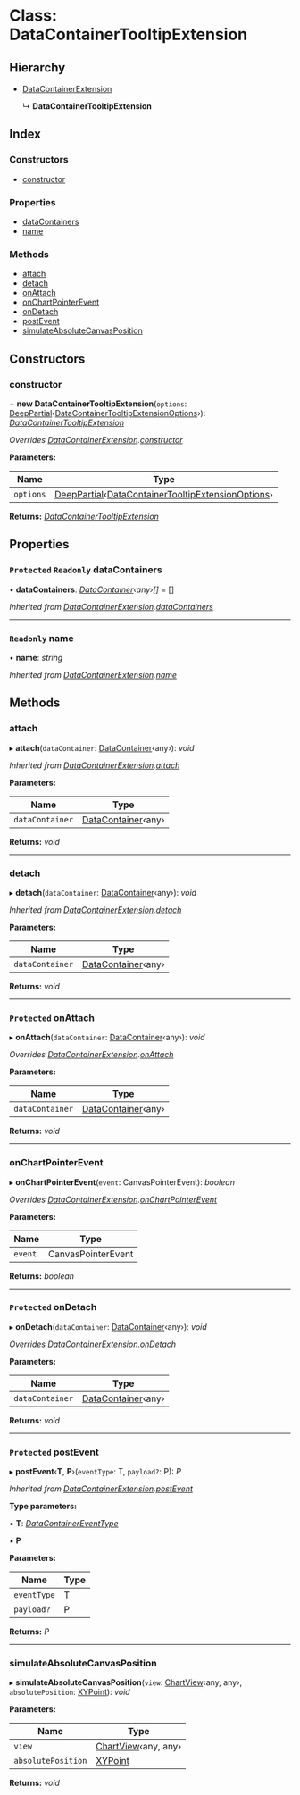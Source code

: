 # Class: DataContainerTooltipExtension

## Hierarchy

* [DataContainerExtension](datacontainerextension.md)

  ↳ **DataContainerTooltipExtension**

## Index

### Constructors

* [constructor](datacontainertooltipextension.md#constructor)

### Properties

* [dataContainers](datacontainertooltipextension.md#protected-readonly-datacontainers)
* [name](datacontainertooltipextension.md#readonly-name)

### Methods

* [attach](datacontainertooltipextension.md#attach)
* [detach](datacontainertooltipextension.md#detach)
* [onAttach](datacontainertooltipextension.md#protected-onattach)
* [onChartPointerEvent](datacontainertooltipextension.md#onchartpointerevent)
* [onDetach](datacontainertooltipextension.md#protected-ondetach)
* [postEvent](datacontainertooltipextension.md#protected-postevent)
* [simulateAbsoluteCanvasPosition](datacontainertooltipextension.md#simulateabsolutecanvasposition)

## Constructors

###  constructor

\+ **new DataContainerTooltipExtension**(`options`: [DeepPartial](../README.md#deeppartial)‹[DataContainerTooltipExtensionOptions](../interfaces/datacontainertooltipextensionoptions.md)›): *[DataContainerTooltipExtension](datacontainertooltipextension.md)*

*Overrides [DataContainerExtension](datacontainerextension.md).[constructor](datacontainerextension.md#protected-constructor)*

**Parameters:**

Name | Type |
------ | ------ |
`options` | [DeepPartial](../README.md#deeppartial)‹[DataContainerTooltipExtensionOptions](../interfaces/datacontainertooltipextensionoptions.md)› |

**Returns:** *[DataContainerTooltipExtension](datacontainertooltipextension.md)*

## Properties

### `Protected` `Readonly` dataContainers

• **dataContainers**: *[DataContainer](datacontainer.md)‹any›[]* = []

*Inherited from [DataContainerExtension](datacontainerextension.md).[dataContainers](datacontainerextension.md#protected-readonly-datacontainers)*

___

### `Readonly` name

• **name**: *string*

*Inherited from [DataContainerExtension](datacontainerextension.md).[name](datacontainerextension.md#readonly-name)*

## Methods

###  attach

▸ **attach**(`dataContainer`: [DataContainer](datacontainer.md)‹any›): *void*

*Inherited from [DataContainerExtension](datacontainerextension.md).[attach](datacontainerextension.md#attach)*

**Parameters:**

Name | Type |
------ | ------ |
`dataContainer` | [DataContainer](datacontainer.md)‹any› |

**Returns:** *void*

___

###  detach

▸ **detach**(`dataContainer`: [DataContainer](datacontainer.md)‹any›): *void*

*Inherited from [DataContainerExtension](datacontainerextension.md).[detach](datacontainerextension.md#detach)*

**Parameters:**

Name | Type |
------ | ------ |
`dataContainer` | [DataContainer](datacontainer.md)‹any› |

**Returns:** *void*

___

### `Protected` onAttach

▸ **onAttach**(`dataContainer`: [DataContainer](datacontainer.md)‹any›): *void*

*Overrides [DataContainerExtension](datacontainerextension.md).[onAttach](datacontainerextension.md#protected-onattach)*

**Parameters:**

Name | Type |
------ | ------ |
`dataContainer` | [DataContainer](datacontainer.md)‹any› |

**Returns:** *void*

___

###  onChartPointerEvent

▸ **onChartPointerEvent**(`event`: CanvasPointerEvent): *boolean*

*Overrides [DataContainerExtension](datacontainerextension.md).[onChartPointerEvent](datacontainerextension.md#onchartpointerevent)*

**Parameters:**

Name | Type |
------ | ------ |
`event` | CanvasPointerEvent |

**Returns:** *boolean*

___

### `Protected` onDetach

▸ **onDetach**(`dataContainer`: [DataContainer](datacontainer.md)‹any›): *void*

*Overrides [DataContainerExtension](datacontainerextension.md).[onDetach](datacontainerextension.md#protected-ondetach)*

**Parameters:**

Name | Type |
------ | ------ |
`dataContainer` | [DataContainer](datacontainer.md)‹any› |

**Returns:** *void*

___

### `Protected` postEvent

▸ **postEvent**‹**T**, **P**›(`eventType`: T, `payload?`: P): *P*

*Inherited from [DataContainerExtension](datacontainerextension.md).[postEvent](datacontainerextension.md#protected-postevent)*

**Type parameters:**

▪ **T**: *[DataContainerEventType](../enums/datacontainereventtype.md)*

▪ **P**

**Parameters:**

Name | Type |
------ | ------ |
`eventType` | T |
`payload?` | P |

**Returns:** *P*

___

###  simulateAbsoluteCanvasPosition

▸ **simulateAbsoluteCanvasPosition**(`view`: [ChartView](chartview.md)‹any, any›, `absolutePosition`: [XYPoint](../interfaces/xypoint.md)): *void*

**Parameters:**

Name | Type |
------ | ------ |
`view` | [ChartView](chartview.md)‹any, any› |
`absolutePosition` | [XYPoint](../interfaces/xypoint.md) |

**Returns:** *void*
